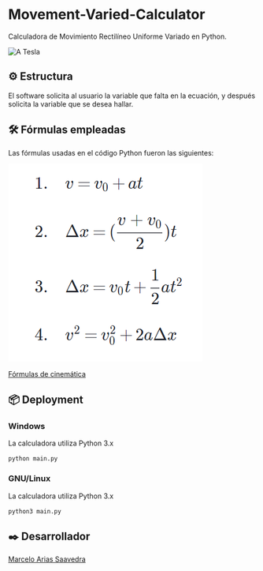 # Movement-Varied-Calculator
Calculadora de Movimiento Rectilíneo Uniforme Variado en Python.

![A Tesla](assets/img/car.jpg)

## ⚙️ Estructura
El software solicita al usuario la variable que falta en la ecuación, y después solicita la variable que se desea hallar.

## 🛠️ Fórmulas empleadas
Las fórmulas usadas en el código Python fueron las siguientes:

![Kinematic Formulas](assets/img/KinematicFormulas.PNG "Kinematic Formulas")

[Fórmulas de cinemática](https://es.khanacademy.org/science/physics/one-dimensional-motion/kinematic-formulas/a/what-are-the-kinematic-formulas)

## 📦 Deployment
### Windows
La calculadora utiliza Python 3.x
```
python main.py
```
### GNU/Linux
La calculadora utiliza Python 3.x
```
python3 main.py
```

## ✒️ Desarrollador
[Marcelo Arias Saavedra](https://360macky.blogspot.com/)
